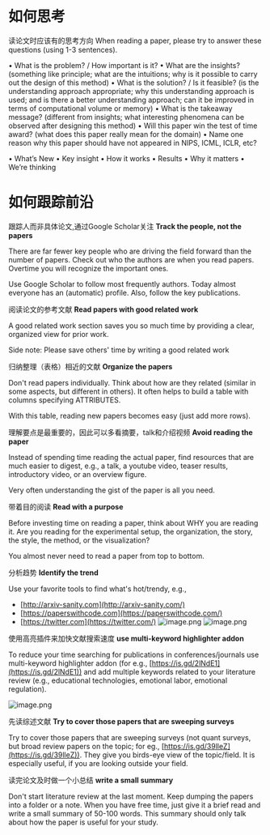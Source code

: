 # 如何思考
读论文时应该有的思考方向
When reading a paper, please try to answer these questions (using 1-3 sentences).

• What is the problem? / How important is it? 
• What are the insights? (something like principle; what are the intuitions; why is it possible to carry out the design of this method) 
• What is the solution? / Is it feasible? (is the understanding approach appropriate; why this understanding approach is used; and is there a better understanding approach; can it be improved in terms of computational volume or memory) 
• What is the takeaway message? (different from insights; what interesting phenomena can be observed after designing this method)
• Will this paper win the test of time award? (what does this paper really mean for the domain)
• Name one reason why this paper should have not appeared in NIPS, ICML, ICLR, etc?

• What’s New
• Key insight
• How it works
• Results 
• Why it matters
• We’re thinking


# 如何跟踪前沿


跟踪人而非具体论文,通过Google Scholar关注
 **Track the people, not the papers**
 
There are far fewer key people who are driving the field forward than the number of papers. Check out who the authors are when you read papers. Overtime you will recognize the important ones.

Use Google Scholar to follow most frequently authors. Today almost everyone has an (automatic) profile. Also, follow the key publications.


阅读论文的参考文献
**Read papers with good related work**

A good related work section saves you so much time by providing a clear, organized view for prior work.

Side note: Please save others' time by writing a good related work


归纳整理（表格）相近的文献
 **Organize the papers**

Don't read papers individually. Think about how are they related (similar in some aspects, but different in others). It often helps to build a table with columns specifying ATTRIBUTES.

With this table, reading new papers becomes easy (just add more rows).


理解要点是最重要的，因此可以多看摘要，talk和介绍视频
 **Avoid reading the paper**
 
Instead of spending time reading the actual paper, find resources that are much easier to digest, e.g., a talk, a youtube video, teaser results, introductory video, or an overview figure.

Very often understanding the gist of the paper is all you need.

带着目的阅读
 **Read with a purpose**
 
Before investing time on reading a paper, think about WHY you are reading it. Are you reading for the experimental setup, the organization, the story, the style, the method, or the visualization?

You almost never need to read a paper from top to bottom.


分析趋势
**Identify the trend**

Use your favorite tools to find what's hot/trendy, e.g.,
- [http://arxiv-sanity.com](http://arxiv-sanity.com/)
- [https://paperswithcode.com](https://paperswithcode.com/)
- [https://twitter.com](https://twitter.com/)
![image.png](https://kashiwa-pic.oss-cn-beijing.aliyuncs.com/20240729091116.png)
![image.png](https://kashiwa-pic.oss-cn-beijing.aliyuncs.com/20240729091136.png)


使用高亮插件来加快文献搜索速度
**use multi-keyword highlighter addon**

 To reduce your time searching for publications in conferences/journals use multi-keyword highlighter addon (for e.g., [https://is.gd/2lNdE1](https://is.gd/2lNdE1)) and add multiple keywords related to your literature review (e.g., educational technologies, emotional labor, emotional regulation).

![image.png](https://kashiwa-pic.oss-cn-beijing.aliyuncs.com/20240729091920.png)


先读综述文献
 **Try to cover those papers that are sweeping surveys**
 
 Try to cover those papers that are sweeping surveys (not quant surveys, but broad review papers on the topic; for eg., [https://is.gd/39lleZ](https://is.gd/39lleZ)). They give you birds-eye view of the topic/field. It is especially useful, if you are looking outside your field.
 

读完论文及时做一个小总结
**write a small summary**

Don't start literature review at the last moment. Keep dumping the papers into a folder or a note. When you have free time, just give it a brief read and write a small summary of 50-100 words. This summary should only talk about how the paper is useful for your study.